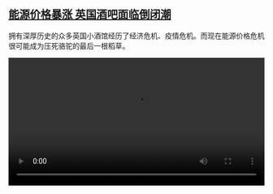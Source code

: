 <!--1662792423000-->
[能源价格暴涨 英国酒吧面临倒闭潮](https://www.dw.com/zh/%E8%83%BD%E6%BA%90%E4%BB%B7%E6%A0%BC%E6%9A%B4%E6%B6%A8%20%E8%8B%B1%E5%9B%BD%E9%85%92%E5%90%A7%E9%9D%A2%E4%B8%B4%E5%80%92%E9%97%AD%E6%BD%AE/a-63057690)
------

<p>拥有深厚历史的众多英国小酒馆经历了经济危机、疫情危机。而现在能源价格危机很可能成为压死骆驼的最后一根稻草。</small></p><video src="https://tvdownloaddw-a.akamaihd.net/dwtv_video/flv/vdt_zh/2022/bchi220908_001_britishpub_01r_AVC_1280x720.mp4" controls style="width:100%"></video>
